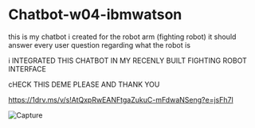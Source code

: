 # Chatbot-w04-ibmwatson
this is my chatbot i created for the robot arm (fighting robot) it should answer every user question regarding what the robot is 

i INTEGRATED THIS CHATBOT IN MY RECENLY BUILT FIGHTING ROBOT INTERFACE

cHECK THIS DEME PLEASE AND THANK YOU

https://1drv.ms/v/s!AtQxpRwEANFtgaZukuC-mFdwaNSeng?e=jsFh7l

![Capture](https://user-images.githubusercontent.com/81806616/126223387-8745b5f8-f360-427d-b9e1-7a79f99e4659.JPG)

